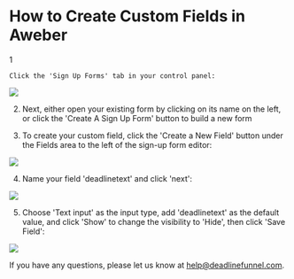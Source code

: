 # How to Create Custom Fields in Aweber

1

```text
Click the 'Sign Up Forms' tab in your control panel:
```

![](https://s3.amazonaws.com/helpscout.net/docs/assets/53974d6ce4b0c76107b109d1/images/5720dbf29033600cce435754/file-q8CskebRc7.png)

2. Next, either open your existing form by clicking on its name on the left, or click the 'Create A Sign Up Form' button to build a new form

3. To create your custom field, click the 'Create a New Field' button under the Fields area to the left of the sign-up form editor:

![](https://s3.amazonaws.com/helpscout.net/docs/assets/53974d6ce4b0c76107b109d1/images/5720dcac9033600cce435756/file-3LL1UYZeii.png)

4. Name your field 'deadlinetext' and click 'next':

![](https://s3.amazonaws.com/helpscout.net/docs/assets/53974d6ce4b0c76107b109d1/images/57a0c65a903360293603c037/file-DjvXg9t8i2.png)

5. Choose 'Text input' as the input type, add 'deadlinetext' as the default value, and click 'Show' to change the visibility to 'Hide', then click 'Save Field':

![](https://s3.amazonaws.com/helpscout.net/docs/assets/53974d6ce4b0c76107b109d1/images/57a0c724c6979160ca14a3ec/file-uFW0h1eCwG.png)

If you have any questions, please let us know at [help@deadlinefunnel.com](mailto:mailto:help@deadlinefunnel.com).


